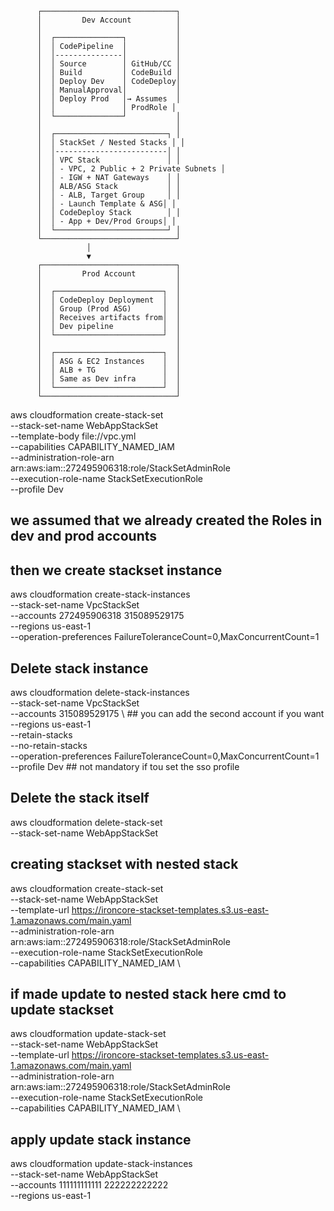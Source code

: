           ┌──────────────────────────────┐
          │         Dev Account          │
          │                              │
          │  ┌───────────────┐           │
          │  │ CodePipeline  │           │
          │  │---------------│           │
          │  │ Source        │ GitHub/CC │
          │  │ Build         │ CodeBuild │
          │  │ Deploy Dev    │ CodeDeploy│
          │  │ ManualApproval│           │
          │  │ Deploy Prod   │→ Assumes  │
          │  │               │ ProdRole │
          │  └───────────────┘           │
          │                              │
          │  ┌─────────────────────────┐ │
          │  │ StackSet / Nested Stacks │ │
          │  │-------------------------│ │
          │  │ VPC Stack               │ │
          │  │ - VPC, 2 Public + 2 Private Subnets │
          │  │ - IGW + NAT Gateways    │ │
          │  │ ALB/ASG Stack           │ │
          │  │ - ALB, Target Group     │ │
          │  │ - Launch Template & ASG│ │
          │  │ CodeDeploy Stack        │ │
          │  │ - App + Dev/Prod Groups│ │
          │  └─────────────────────────┘ │
          └──────────────────────────────┘
                     │
                     ▼
          ┌──────────────────────────────┐
          │         Prod Account         │
          │                              │
          │  ┌────────────────────────┐  │
          │  │ CodeDeploy Deployment  │  │
          │  │ Group (Prod ASG)       │  │
          │  │ Receives artifacts from│  │
          │  │ Dev pipeline           │  │
          │  └────────────────────────┘  │
          │                              │
          │  ┌────────────────────────┐  │
          │  │ ASG & EC2 Instances    │  │
          │  │ ALB + TG               │  │
          │  │ Same as Dev infra      │  │
          │  └────────────────────────┘  │
          └──────────────────────────────┘



aws cloudformation create-stack-set \
  --stack-set-name WebAppStackSet \
  --template-body file://vpc.yml \
  --capabilities CAPABILITY_NAMED_IAM \
  --administration-role-arn arn:aws:iam::272495906318:role/StackSetAdminRole \
  --execution-role-name StackSetExecutionRole \
  --profile Dev

  ## we assumed that we already created the Roles in dev and prod accounts

  ## then we create stackset instance

aws cloudformation create-stack-instances \
  --stack-set-name VpcStackSet \
  --accounts 272495906318 315089529175 \
  --regions us-east-1 \
  --operation-preferences FailureToleranceCount=0,MaxConcurrentCount=1



## Delete stack instance 
aws cloudformation delete-stack-instances \
  --stack-set-name VpcStackSet \
  --accounts 315089529175 \        ## you can add the second account if you want
  --regions us-east-1 \
  --retain-stacks \
  --no-retain-stacks \
  --operation-preferences FailureToleranceCount=0,MaxConcurrentCount=1 \
  --profile Dev   ## not mandatory if tou set the sso profile

## Delete the stack itself 
aws cloudformation delete-stack-set \
  --stack-set-name WebAppStackSet


## creating stackset with nested stack
aws cloudformation create-stack-set \
  --stack-set-name WebAppStackSet \
  --template-url https://ironcore-stackset-templates.s3.us-east-1.amazonaws.com/main.yaml \
  --administration-role-arn arn:aws:iam::272495906318:role/StackSetAdminRole \
  --execution-role-name StackSetExecutionRole \
  --capabilities CAPABILITY_NAMED_IAM \

## if made update to nested stack here cmd to update stackset
aws cloudformation update-stack-set \
  --stack-set-name WebAppStackSet \
  --template-url https://ironcore-stackset-templates.s3.us-east-1.amazonaws.com/main.yaml \
  --administration-role-arn arn:aws:iam::272495906318:role/StackSetAdminRole \
  --execution-role-name StackSetExecutionRole \
  --capabilities CAPABILITY_NAMED_IAM \

## apply update stack instance
aws cloudformation update-stack-instances \
  --stack-set-name WebAppStackSet \
  --accounts 111111111111 222222222222 \
  --regions us-east-1